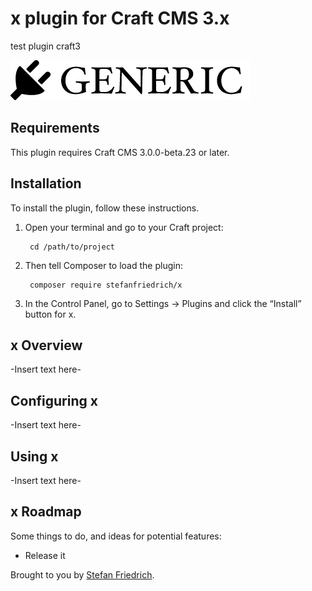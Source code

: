 # x plugin for Craft CMS 3.x

test plugin craft3

![Screenshot](resources/img/plugin-logo.png)

## Requirements

This plugin requires Craft CMS 3.0.0-beta.23 or later.

## Installation

To install the plugin, follow these instructions.

1. Open your terminal and go to your Craft project:

        cd /path/to/project

2. Then tell Composer to load the plugin:

        composer require stefanfriedrich/x

3. In the Control Panel, go to Settings → Plugins and click the “Install” button for x.

## x Overview

-Insert text here-

## Configuring x

-Insert text here-

## Using x

-Insert text here-

## x Roadmap

Some things to do, and ideas for potential features:

* Release it

Brought to you by [Stefan Friedrich](https://github.com/stefanfriedrich).

